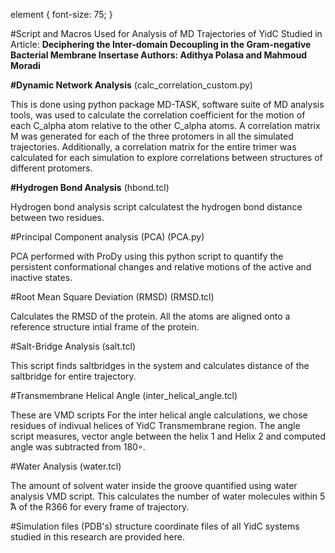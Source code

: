 element {
  font-size: 75;
}

#Script and Macros Used for Analysis of MD Trajectories of YidC Studied in Article: ****Deciphering the Inter-domain Decoupling in the Gram-negative Bacterial Membrane Insertase Authors: Adithya Polasa and Mahmoud Moradi****

**#Dynamic Network Analysis** (calc_correlation_custom.py)

This is done using python package MD-TASK, software suite of MD analysis tools, was used to calculate the correlation coefficient for the motion of each C_alpha atom relative to the other C_alpha atoms. A correlation matrix M was generated for each of the three protomers in all the simulated trajectories. Additionally, a correlation matrix for the entire trimer was calculated for each simulation to explore correlations between structures of different protomers.

**#Hydrogen Bond Analysis** (hbond.tcl)

Hydrogen bond analysis script calculatest the hydrogen bond distance between two residues.

#Principal Component analysis (PCA) (PCA.py)

PCA performed with ProDy using this python script to quantify the persistent conformational changes and relative motions of the active and inactive states.

#Root Mean Square Deviation (RMSD) (RMSD.tcl)

Calculates the RMSD of the protein. All the atoms are aligned onto a reference structure intial frame of the protein.

#Salt-Bridge Analysis (salt.tcl)

This script finds saltbridges in the system and calculates distance of the saltbridge for entire trajectory.

#Transmembrane Helical Angle (inter_helical_angle.tcl)

These are VMD scripts For the inter helical angle calculations, we chose residues of indivual helices of YidC Transmembrane region. The angle script measures, vector angle between the helix 1 and Helix 2 and computed angle was subtracted from 180◦.

#Water Analysis (water.tcl)

The amount of solvent water inside the groove quantified using water analysis VMD script. This calculates the number of water molecules within 5 ̊A of the R366 for every frame of trajectory.

#Simulation files (PDB's) structure coordinate files of all YidC systems studied in this research are provided here.
